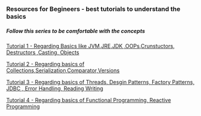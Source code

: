 ### Resources for Begineers - best tutorials to understand the basics
##### Follow this series to be comfortable with the concepts


[Tutorial 1 - Regarding Basics like JVM,JRE,JDK ,OOPs,Crunstuctors, Destructors ,Casting, Objects](https://medium.com/@madhupathy/a-beginners-guide-to-java-part-1-of-3-33edf47e47b4)

[Tutorial 2 - Regarding basics of Collections,Serialization,Comparator,Versions](https://medium.com/@madhupathy/a-beginners-guide-to-java-part-2-of-3-6c354c8e4c97)

[Tutorial 3 - Regarding basics of Threads, Desgin Patterns, Factory Patterns, JDBC , Error Handling, Reading Writing ](https://medium.com/@madhupathy/a-beginners-guide-to-java-part-3-of-3-f0c9ba3648b1)

[Tutorial 4 - Regarding basics of Functional Programming, Reactive Programming](https://medium.com/@madhupathy/a-beginners-guide-to-java-part-4-of-4-74b976ad4297)

